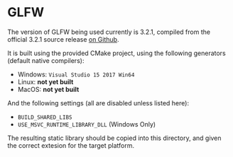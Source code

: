 # GLFW

The version of GLFW being used currently is 3.2.1, compiled from the official 3.2.1 source release [on Github](https://github.com/glfw/glfw/releases/tag/3.2.1).

It is built using the provided CMake project, using the following generators (default native compilers):

* Windows: `Visual Studio 15 2017 Win64`
* Linux: **not yet built**
* MacOS: **not yet built**

And the following settings (all are disabled unless listed here):

* `BUILD_SHARED_LIBS`
* `USE_MSVC_RUNTIME_LIBRARY_DLL` (Windows Only)

The resulting static library should be copied into this directory, and given the correct extesion for the target platform.